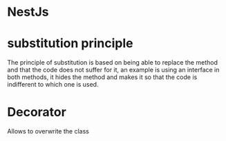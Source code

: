 # NestJs
# substitution principle
The principle of substitution is based on being able to replace the method and that the code does not suffer for it, an example is using an interface in both methods, it hides the method and makes it so that the code is indifferent to which one is used.

# Decorator
Allows to overwrite the class